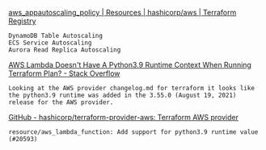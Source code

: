 [aws_appautoscaling_policy | Resources | hashicorp/aws | Terraform Registry](https://registry.terraform.io/providers/hashicorp/aws/latest/docs/resources/appautoscaling_policy#preserve-desired-count-when-updating-an-autoscaled-ecs-service)

    DynamoDB Table Autoscaling
    ECS Service Autoscaling
    Aurora Read Replica Autoscaling


[AWS Lambda Doesn't Have A Python3.9 Runtime Context When Running Terraform Plan? - Stack Overflow](https://stackoverflow.com/questions/69020128/aws-lambda-doesnt-have-a-python3-9-runtime-context-when-running-terraform-plan)

    Looking at the AWS provider changelog.md for terraform it looks like the python3.9 runtime was added in the 3.55.0 (August 19, 2021) release for the AWS provider.


[GitHub - hashicorp/terraform-provider-aws: Terraform AWS provider](https://github.com/hashicorp/terraform-provider-aws)

    resource/aws_lambda_function: Add support for python3.9 runtime value (#20593)
